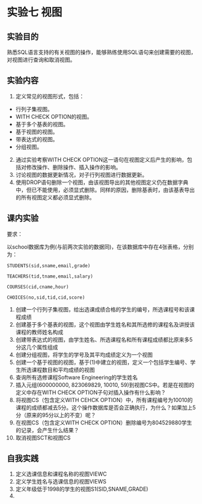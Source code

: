 # 实验七 视图

## 实验目的

熟悉SQL语言支持的有关视图的操作，能够熟练使用SQL语句来创建需要的视图，对视图进行查询和取消视图。

## 实验内容

1. 定义常见的视图形式，包括：

- 行列子集视图。
- WITH CHECK OPTION的视图。
- 基于多个基表的视图。
- 基于视图的视图。
- 带表达式的视图。
- 分组视图。

2. 通过实验考察WITH CHECK OPTION这一语句在视图定义后产生的影响，包括对修改操作、删除操作、插入操作的影响。
3. 讨论视图的数据更新情况，对子行列视图进行数据更新。
4. 使用DROP语句删除一个视图，由该视图导出的其他视图定义仍在数据字典中，但已不能使用，必须显式删除。同样的原因，删除基表时，由该基表导出的所有视图定义都必须显式删除。

## 课内实验

要求：

以school数据库为例(与前两次实验的数据同)，在该数据库中存在4张表格，分别为：

    STUDENTS(sid,sname,email,grade)

    TEACHERS(tid,tname,email,salary)

    COURSES(cid,cname,hour)

    CHOICES(no,sid,tid,cid,score)

1. 创建一个行列子集视图，给出选课成绩合格的学生的编号，所选课程号和该课程成绩
2. 创建基于多个基表的视图，这个视图由学生姓名和其所选修的课程名及讲授该课程的教师姓名构成
3. 创建带表达式的视图，由学生姓名、所选课程名和所有课程成绩都比原来多5分这几个属性组成
4. 创建分组视图，将学生的学号及其平均成绩定义为一个视图
5. 创建一个基于视图的视图，基于(1)中建立的视图，定义一个包括学生编号、学生所选课程数目和平均成绩的视图
6. 查询所有选修课程Software Engineering的学生姓名
7. 插入元组(600000000, 823069829, 10010, 59)到视图CS中。若是在视图的定义中存在WITH CHECK OPTION子句对插入操作有什么影响？
8. 将视图CS（包含定义WITH CEHCK OPTION）中，所有课程编号为10010的课程的成绩都减去5分。这个操作数据库是否会正确执行，为什么？如果加上5分（原来的95分以上的不变）呢？
9. 在视图CS（包含定义WITH CHECK OPTION）删除编号为804529880学生的记录，会产生什么结果？
10. 取消视图SCT和视图CS


## 自我实践

1. 定义选课信息和课程名称的视图VIEWC
2. 定义学生姓名与选课信息的视图VIEWS
3. 定义年级低于1998的学生的视图S1(SID,SNAME,GRADE)
4. 